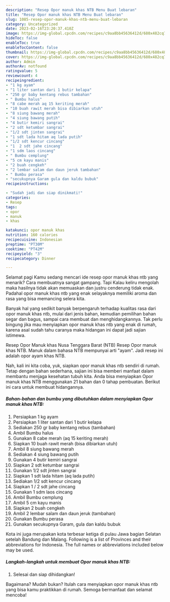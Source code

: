 ```yaml
---
description: "Resep Opor manuk khas NTB Menu Buat lebaran"
title: "Resep Opor manuk khas NTB Menu Buat lebaran"
slug: 1085-resep-opor-manuk-khas-ntb-menu-buat-lebaran
category: Uncategorized
date: 2023-02-16T23:20:37.410Z
image: https://img-global.cpcdn.com/recipes/c9aa8bb45636412d/680x482cq70/opor-manuk-khas-ntb-foto-resep-utama.jpg
hideToc: false
enableToc: true
enableTocContent: false
thumbnail: https://img-global.cpcdn.com/recipes/c9aa8bb45636412d/680x482cq70/opor-manuk-khas-ntb-foto-resep-utama.jpg
cover: https://img-global.cpcdn.com/recipes/c9aa8bb45636412d/680x482cq70/opor-manuk-khas-ntb-foto-resep-utama.jpg
author: Admin
authorAv: notfound
ratingvalue: 5
reviewcount: 4
recipeingredient:
- "1 kg ayam"
- "1 liter santan dari 1 butir kelapa"
- "250 gr baby kentang rebus tambahan"
- " Bumbu halus"
- "8 cabe merah aq 15 keriting merah"
- "10 buah rawit merah bisa dibiarkan utuh"
- "8 siung bawang merah"
- "4 siung bawang putih"
- "4 butir kemiri sangrai"
- "2 sdt ketumbar sangrai"
- "1/2 sdt jinten sangrai"
- "1 sdt lada hitam aq lada putih"
- "1/2 sdt kencur cincang"
- "1  2 sdt jahe cincang"
- "1 sdm laos cincang"
- " Bumbu cemplung"
- "5 cm kayu manis"
- "2 buah cengkeh"
- "2 lembar salam dan daun jeruk tambahan"
- " Bumbu perasa"
- "secukupnya Garam gula dan kaldu bubuk"
recipeinstructions:

- "Sudah jadi dan siap dinikmati!"
categories:
- Resep
tags:
- opor
- manuk
- khas

katakunci: opor manuk khas 
nutrition: 160 calories
recipecuisine: Indonesian
preptime: "PT30M"
cooktime: "PT42M"
recipeyield: "3"
recipecategory: Dinner

---
```



Selamat pagi Kamu sedang mencari ide resep opor manuk khas ntb yang menarik? Cara membuatnya sangat gampang. Tapi Kalau keliru mengolah maka hasilnya tidak akan memuaskan dan justru cenderung tidak enak. Padahal opor manuk khas ntb yang enak selayaknya memiliki aroma dan rasa yang bisa memancing selera kita.


Banyak hal yang sedikit banyak berpengaruh terhadap kualitas rasa dari opor manuk khas ntb, mulai dari jenis bahan, kemudian pemilihan bahan segar dan bagus, sampai cara membuat dan menghidangkannya. Tak perlu bingung jika mau menyiapkan opor manuk khas ntb yang enak di rumah, karena asal sudah tahu caranya maka hidangan ini dapat jadi sajian istimewa.

Resep Opor Manuk khas Nusa Tenggara Barat (NTB) Resep Opor manuk khas NTB. Manuk dalam bahasa NTB mempunyai arti &#34;ayam&#34;. Jadi resep ini adalah opor ayam khas NTB.


Nah, kali ini kita coba, yuk, siapkan opor manuk khas ntb sendiri di rumah. Tetap dengan bahan sederhana, sajian ini bisa memberi manfaat dalam membantu menjaga kesehatan tubuh kita. Anda bisa menyiapkan Opor manuk khas NTB menggunakan 21 bahan dan 0 tahap pembuatan. Berikut ini cara untuk membuat hidangannya.

<!--inarticleads1-->

##### Bahan-bahan dan bumbu yang dibutuhkan dalam menyiapkan Opor manuk khas NTB:

1. Persiapkan 1 kg ayam
1. Persiapkan 1 liter santan dari 1 butir kelapa
1. Sediakan 250 gr baby kentang rebus (tambahan)
1. Ambil  Bumbu halus
1. Gunakan 8 cabe merah (aq 15 keriting merah)
1. Siapkan 10 buah rawit merah (bisa dibiarkan utuh)
1. Ambil 8 siung bawang merah
1. Sediakan 4 siung bawang putih
1. Gunakan 4 butir kemiri sangrai
1. Siapkan 2 sdt ketumbar sangrai
1. Gunakan 1/2 sdt jinten sangrai
1. Siapkan 1 sdt lada hitam (aq lada putih)
1. Sediakan 1/2 sdt kencur cincang
1. Siapkan 1 / 2 sdt jahe cincang
1. Gunakan 1 sdm laos cincang
1. Ambil  Bumbu cemplung
1. Ambil 5 cm kayu manis
1. Siapkan 2 buah cengkeh
1. Ambil 2 lembar salam dan daun jeruk (tambahan)
1. Gunakan  Bumbu perasa
1. Gunakan secukupnya Garam, gula dan kaldu bubuk


Kota ini juga merupakan kota terbesar ketiga di pulau Jawa bagian Selatan setelah Bandung dan Malang. Following is a list of Provinces and their abbreviations for Indonesia. The full names or abbreviations included below may be used. 

<!--inarticleads2-->

##### Langkah-langkah untuk membuat Opor manuk khas NTB:


1. Selesai dan siap dihidangkan!



Bagaimana? Mudah bukan? Itulah cara menyiapkan opor manuk khas ntb yang bisa kamu praktikkan di rumah. Semoga bermanfaat dan selamat mencoba!
